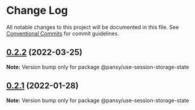 # Change Log

All notable changes to this project will be documented in this file.
See [Conventional Commits](https://conventionalcommits.org) for commit guidelines.

## [0.2.2](https://github.com/pansyjs/react-hooks/compare/@pansy/use-session-storage-state@0.2.1...@pansy/use-session-storage-state@0.2.2) (2022-03-25)

**Note:** Version bump only for package @pansy/use-session-storage-state





## [0.2.1](https://github.com/pansyjs/react-hooks/compare/@pansy/use-session-storage-state@0.2.0...@pansy/use-session-storage-state@0.2.1) (2022-01-28)

**Note:** Version bump only for package @pansy/use-session-storage-state
